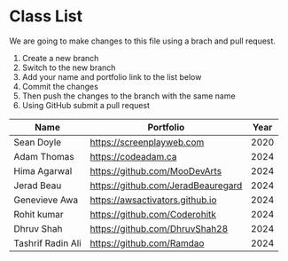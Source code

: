 # Class List

We are going to make changes to this file using a brach and pull request.

1. Create a new branch
2. Switch to the new branch
3. Add your name and portfolio link to the list below
4. Commit the changes
5. Then push the changes to the branch with the same name
6. Using GitHub submit a pull request


| Name         | Portfolio                     | Year |
| ------------ | ----------------------------- | ---- |
| Sean Doyle   | https://screenplayweb.com     | 2020 |
| Adam Thomas  | https://codeadam.ca           | 2024 |
| Hima Agarwal | https://github.com/MooDevArts | 2024 |
| Jerad Beau  | https://github.com/JeradBeauregard | 2024 |
| Genevieve Awa | https://awsactivators.github.io | 2024 |
| Rohit kumar |https://github.com/Coderohitk| 2024|
| Dhruv Shah  | https://github.com/DhruvShah28 | 2024 |
|Tashrif Radin Ali | https://github.com/Ramdao | 2024 |
